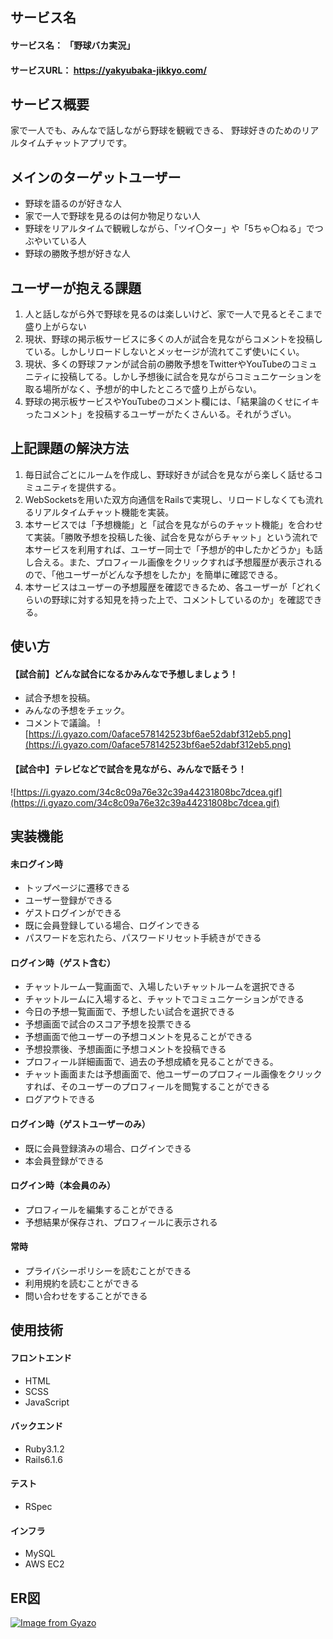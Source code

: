 ## サービス名
#### サービス名： 「野球バカ実況」
#### サービスURL： https://yakyubaka-jikkyo.com/

## サービス概要
家で一人でも、みんなで話しながら野球を観戦できる、 野球好きのためのリアルタイムチャットアプリです。

## メインのターゲットユーザー
- 野球を語るのが好きな人
- 家で一人で野球を見るのは何か物足りない人
- 野球をリアルタイムで観戦しながら、「ツイ〇ター」や「5ちゃ〇ねる」でつぶやいている人
- 野球の勝敗予想が好きな人

## ユーザーが抱える課題
1. 人と話しながら外で野球を見るのは楽しいけど、家で一人で見るとそこまで盛り上がらない
2. 現状、野球の掲示板サービスに多くの人が試合を見ながらコメントを投稿している。しかしリロードしないとメッセージが流れてこず使いにくい。
3. 現状、多くの野球ファンが試合前の勝敗予想をTwitterやYouTubeのコミュニティに投稿してる。しかし予想後に試合を見ながらコミュニケーションを取る場所がなく、予想が的中したところで盛り上がらない。
4. 野球の掲示板サービスやYouTubeのコメント欄には、「結果論のくせにイキったコメント」を投稿するユーザーがたくさんいる。それがうざい。

## 上記課題の解決方法
1. 毎日試合ごとにルームを作成し、野球好きが試合を見ながら楽しく話せるコミュニティを提供する。
2. WebSocketsを用いた双方向通信をRailsで実現し、リロードしなくても流れるリアルタイムチャット機能を実装。
3. 本サービスでは「予想機能」と「試合を見ながらのチャット機能」を合わせて実装。「勝敗予想を投稿した後、試合を見ながらチャット」という流れで本サービスを利用すれば、ユーザー同士で「予想が的中したかどうか」も話し合える。また、プロフィール画像をクリックすれば予想履歴が表示されるので、「他ユーザーがどんな予想をしたか」を簡単に確認できる。
4. 本サービスはユーザーの予想履歴を確認できるため、各ユーザーが「どれくらいの野球に対する知見を持った上で、コメントしているのか」を確認できる。

## 使い方
#### 【試合前】どんな試合になるかみんなで予想しましょう！
- 試合予想を投稿。
- みんなの予想をチェック。
- コメントで議論。
![https://i.gyazo.com/0aface578142523bf6ae52dabf312eb5.png](https://i.gyazo.com/0aface578142523bf6ae52dabf312eb5.png)

#### 【試合中】テレビなどで試合を見ながら、みんなで話そう！
![https://i.gyazo.com/34c8c09a76e32c39a44231808bc7dcea.gif](https://i.gyazo.com/34c8c09a76e32c39a44231808bc7dcea.gif)

## 実装機能
#### 未ログイン時
- トップページに遷移できる
- ユーザー登録ができる
- ゲストログインができる
- 既に会員登録している場合、ログインできる
- パスワードを忘れたら、パスワードリセット手続きができる

#### ログイン時（ゲスト含む）
- チャットルーム一覧画面で、入場したいチャットルームを選択できる
- チャットルームに入場すると、チャットでコミュニケーションができる
- 今日の予想一覧画面で、予想したい試合を選択できる
- 予想画面で試合のスコア予想を投票できる
- 予想画面で他ユーザーの予想コメントを見ることができる
- 予想投票後、予想画面に予想コメントを投稿できる
- プロフィール詳細画面で、過去の予想成績を見ることができる。
- チャット画面または予想画面で、他ユーザーのプロフィール画像をクリックすれば、そのユーザーのプロフィールを閲覧することができる
- ログアウトできる

#### ログイン時（ゲストユーザーのみ）
- 既に会員登録済みの場合、ログインできる
- 本会員登録ができる

#### ログイン時（本会員のみ）
- プロフィールを編集することができる
- 予想結果が保存され、プロフィールに表示される

#### 常時
- プライバシーポリシーを読むことができる
- 利用規約を読むことができる
- 問い合わせをすることができる

## 使用技術
#### フロントエンド
- HTML
- SCSS
- JavaScript

#### バックエンド
- Ruby3.1.2
- Rails6.1.6

#### テスト
- RSpec

#### インフラ
- MySQL
- AWS EC2

## ER図
[![Image from Gyazo](https://i.gyazo.com/146ac8cc49cda9ae5c32a59d4480fc78.png)](https://gyazo.com/146ac8cc49cda9ae5c32a59d4480fc78)